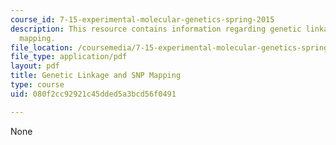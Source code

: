```yaml
---
course_id: 7-15-experimental-molecular-genetics-spring-2015
description: This resource contains information regarding genetic linkage and SNP
  mapping.
file_location: /coursemedia/7-15-experimental-molecular-genetics-spring-2015/080f2cc92921c45dded5a3bcd56f0491_MIT7_15S15_SNP_mapping.pdf
file_type: application/pdf
layout: pdf
title: Genetic Linkage and SNP Mapping
type: course
uid: 080f2cc92921c45dded5a3bcd56f0491

---
```

None